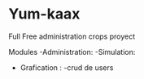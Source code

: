 # Yum-kaax

Full Free administration crops proyect

Modules
-Administration:
-Simulation:
- Grafication :
-crud de users
